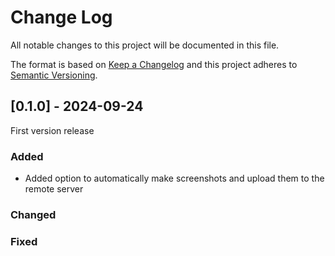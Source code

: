 # Change Log
All notable changes to this project will be documented in this file.
 
The format is based on [Keep a Changelog](http://keepachangelog.com/)
and this project adheres to [Semantic Versioning](http://semver.org/).
 
 
## [0.1.0] - 2024-09-24
  
First version release
 
### Added
- Added option to automatically make screenshots and upload them to the remote server
 
### Changed
 
### Fixed
